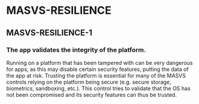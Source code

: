 #  MASVS-RESILIENCE

## MASVS-RESILIENCE-1

### The app validates the integrity of the platform.

Running on a platform that has been tampered with can be very dangerous for apps, as this may disable certain security features, putting the data of the app at risk. Trusting the platform is essential for many of the MASVS controls relying on the platform being secure (e.g. secure storage, biometrics, sandboxing, etc.). This control tries to validate that the OS has not been compromised and its security features can thus be trusted.